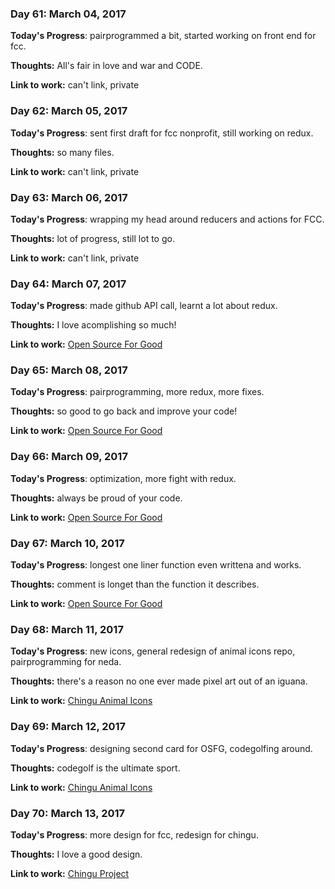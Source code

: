### Day 61: March 04, 2017

**Today's Progress**: pairprogrammed a bit, started working on front end for fcc.

**Thoughts:** All's fair in love and war and CODE.

**Link to work:** can't link, private

### Day 62: March 05, 2017

**Today's Progress**: sent first draft for fcc nonprofit, still working on redux.

**Thoughts:** so many files.

**Link to work:** can't link, private

### Day 63: March 06, 2017

**Today's Progress**: wrapping my head around reducers and actions for FCC.

**Thoughts:** lot of progress, still lot to go.

**Link to work:** can't link, private

### Day 64: March 07, 2017

**Today's Progress**: made github API call, learnt a lot about redux.

**Thoughts:** I love acomplishing so much!

**Link to work:** [Open Source For Good](https://github.com/freeCodeCamp/open-source-for-good-directory)

### Day 65: March 08, 2017

**Today's Progress**: pairprogramming, more redux, more fixes.

**Thoughts:** so good to go back and improve your code!

**Link to work:** [Open Source For Good](https://github.com/freeCodeCamp/open-source-for-good-directory)

### Day 66: March 09, 2017

**Today's Progress**: optimization, more fight with redux.

**Thoughts:** always be proud of your code.

**Link to work:** [Open Source For Good](https://github.com/freeCodeCamp/open-source-for-good-directory)

### Day 67: March 10, 2017

**Today's Progress**: longest one liner function even writtena and works.

**Thoughts:** comment is longet than the function it describes.

**Link to work:** [Open Source For Good](https://github.com/freeCodeCamp/open-source-for-good-directory)

### Day 68: March 11, 2017

**Today's Progress**: new icons, general redesign of animal icons repo, pairprogramming for neda.

**Thoughts:** there's a reason no one ever made pixel art out of an iguana.

**Link to work:** [Chingu Animal Icons](https://github.com/Kornil/Chingu-Animal-Icons)

### Day 69: March 12, 2017

**Today's Progress**: designing second card for OSFG, codegolfing around.

**Thoughts:** codegolf is the ultimate sport.

**Link to work:** [Chingu Animal Icons](https://github.com/Kornil/Chingu-Animal-Icons)

### Day 70: March 13, 2017

**Today's Progress**: more design for fcc, redesign for chingu.

**Thoughts:** I love a good design.

**Link to work:** [Chingu Project](https://github.com/Kornil/project-chingu)
